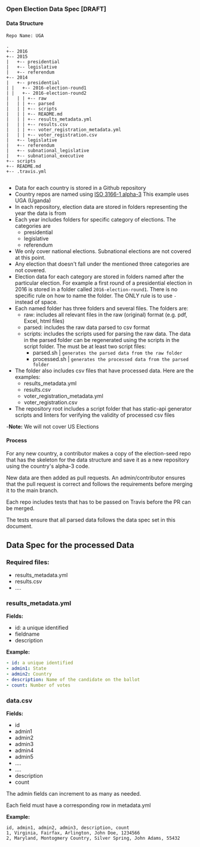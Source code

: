 ### Open Election Data Spec [DRAFT]

#### Data Structure

```
Repo Name: UGA

.
+-- 2016
+-- 2015
|   +-- presidential
|   +-- legislative
|   +-- referendum
+-- 2014
|   +-- presidential
| |   +-- 2016-election-round1
| |   +-- 2016-election-round2
|   | | +-- raw
|   | | +-- parsed
|   | | +-- scripts
|   | | +-- README.md
|   | | +-- results_metadata.yml
|   | | +-- results.csv
|   | | +-- voter_registration_metadata.yml
|   | | +-- voter_registration.csv
|   +-- legislative
|   +-- referendum
|   +-- subnational_legislative
|   +-- subnational_executive
+-- scripts
+-- README.md
+-- .travis.yml


```

- Data for each country is stored in a Github repository
- Country repos are named using [ISO 3166-1 alpha-3](https://en.wikipedia.org/wiki/ISO_3166-1_alpha-3) This example uses UGA (Uganda)
- In each repository, election data are stored in folders representing the year the data is from
- Each year includes folders for specific category of elections. The categories are
  - presidential
  - legislative
  - referendum
- We only cover national elections. Subnational elections are not covered at this point.
- Any election that doesn't fall under the mentioned three categories are not covered.
- Election data for each category are stored in folders named after the particular election. For example a first round of a presidential election in 2016 is stored in a folder called `2016-election-round1`. There is no specific rule on how to name the folder. The ONLY rule is to use `-` instead of space.
- Each named folder has three folders and several files. The folders are:
  - raw: includes all relevant files in the raw (original) format (e.g. pdf, Excel, html files)
  - parsed: includes the raw data parsed to csv format
  - scripts: includes the scripts used for parsing the raw data. The data in the parsed folder can be regenerated using the scripts in the script folder. The must be at least two script files:
    - parsed.sh | `generates the parsed data from the raw folder`
    - processed.sh | `generates the processed data from the parsed folder`
- The folder also includes csv files that have processed data. Here are the examples:
  - results_metadata.yml
  - results.csv
  - voter_registration_metadata.yml
  - voter_registration.csv
- The repository root includes a script folder that has static-api generator scripts and linters for verifying the validity of processed csv files

-**Note:** We will not cover US Elections

#### Process

For any new country, a contributor makes a copy of the election-seed repo that has the skeleton for the data structure and save it as a new repository using the country's alpha-3 code.

New data are then added as pull requests. An admin/contributor ensures that the pull request is correct and follows the requirements before merging it to the main branch.

Each repo includes tests that has to be passed on Travis before the PR can be merged.

The tests ensure that all parsed data follows the data spec set in this document.

## Data Spec for the processed Data

### Required files:

- results_metadata.yml
- results.csv
- ....

### results_metadata.yml

**Fields:**

- id: a unique identified
- fieldname
- description

**Example:**

```yml
- id: a unique identified
- admin1: State
- admin2: Country
- description: Name of the candidate on the ballot
- count: Number of votes
```

### data.csv

**Fields:**

- id
- admin1
- admin2
- admin3
- admin4
- admin5
- ....
- ....
- description
- count

The admin fields can increment to as many as needed.

Each field must have a corresponding row in metadata.yml

**Example:**

```
id, admin1, admin2, admin3, description, count
1, Virginia, Fairfax, Arlington, John Doe, 1234566
2, Maryland, Montogmery Country, Silver Spring, John Adams, 55432
```
